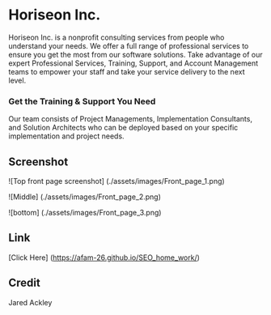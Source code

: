 # Horiseon Inc.


Horiseon Inc. is a nonprofit consulting services from people who understand your needs. We offer a full range of professional services to ensure you get the most from our software solutions. Take advantage of our expert Professional Services, Training, Support, and Account Management teams to empower your staff and take your service delivery to the next level.

### Get the Training & Support You Need

Our team consists of Project Managements, Implementation Consultants, and Solution Architects who can be deployed based on your specific implementation and project needs.

## Screenshot

![Top front page screenshot] (./assets/images/Front_page_1.png)

![Middle] (./assets/images/Front_page_2.png)

![bottom] (./assets/images/Front_page_3.png)

## Link

[Click Here] (https://afam-26.github.io/SEO_home_work/)

## Credit

Jared Ackley 



